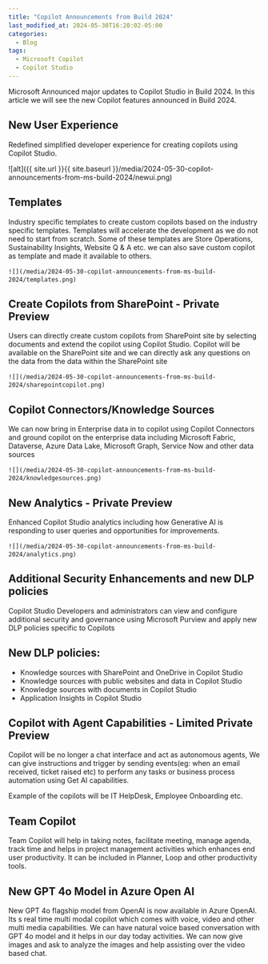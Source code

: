 ```yaml
---
title: "Copilot Announcements from Build 2024"
last_modified_at: 2024-05-30T16:20:02-05:00
categories:
  - Blog
tags:
  - Microsoft Copilot
  - Copilot Studio
---
```


Microsoft Announced major updates to Copilot Studio in Build 2024. In this article we will see the new Copilot features announced in Build 2024.

## New User Experience

Redefined simplified developer experience for creating copilots using Copilot Studio. 

![alt]({{ site.url }}{{ site.baseurl }}/media/2024-05-30-copilot-announcements-from-ms-build-2024/newui.png)    

## Templates


Industry specific templates to create custom copilots based on the industry specific templates. Templates will accelerate the development as we do not need to start from scratch. Some of these templates are Store Operations, Sustainability Insights, Website Q & A etc. we can also save custom copilot as template and made it available to others.

    ![](/media/2024-05-30-copilot-announcements-from-ms-build-2024/templates.png)

## Create Copilots from SharePoint - Private Preview


Users can directly create custom copilots from SharePoint site by selecting documents and extend the copilot using Copilot Studio. Copilot will be available on the SharePoint site and we can directly ask any questions on the data from the data within the SharePoint site

    ![](/media/2024-05-30-copilot-announcements-from-ms-build-2024/sharepointcopilot.png)

## Copilot Connectors/Knowledge Sources


We can now bring in Enterprise data in to copilot using Copilot Connectors and ground copilot on the enterprise data including Microsoft Fabric, Dataverse, Azure Data Lake, Microsoft Graph, Service Now and other data sources

    ![](/media/2024-05-30-copilot-announcements-from-ms-build-2024/knowledgesources.png)

## New Analytics - Private Preview


Enhanced Copilot Studio analytics including how Generative AI is responding to user queries and opportunities for improvements. 

    ![](/media/2024-05-30-copilot-announcements-from-ms-build-2024/analytics.png)

## Additional Security Enhancements and new DLP policies


Copilot Studio Developers and administrators can view and configure additional security and governance using Microsoft Purview and apply new DLP policies specific to Copilots


## New DLP policies:

- Knowledge sources with SharePoint and OneDrive in Copilot Studio
- Knowledge sources with public websites and data in Copilot Studio
- Knowledge sources with documents in Copilot Studio
- Application Insights in Copilot Studio

## Copilot with Agent Capabilities - Limited Private Preview

Copilot will be no longer a chat interface and act as autonomous agents, We can give instructions and trigger by sending events(eg: when an email received, ticket raised etc) to perform any tasks or business process automation using Get AI capabilities.

Example of the copilots will be IT HelpDesk, Employee Onboarding etc.

## Team Copilot

Team Copilot will help in taking notes, facilitate meeting, manage agenda, track time and helps in project management activities which enhances end user productivity. It can be included in Planner, Loop and other productivity tools.

## New GPT 4o Model in Azure Open AI

New GPT 4o flagship model from OpenAI is now available in Azure OpenAI. Its s real time multi modal copilot which comes with voice, video and other multi media capabilities. We can have natural voice based conversation with GPT 4o model and it helps in our day today activities. We can now give images and ask to analyze the images and help assisting over the video based chat.